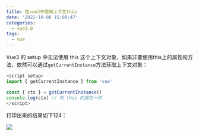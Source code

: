 ```yaml
---
title: 在vue3中使用上下文this
date: '2022-10-08 15:09:47'
categories:
  - vue3.0
tags: 
  - vue
---
```


Vue3 的 setup 中无法使用 this 这个上下文对象，如果非要使用this上的属性和方法，依然可以通过<code>getCurrentInstance</code>方法获取上下文对象：
```js
<script setup>
import { getCurrentInstance } from 'vue'

const { ctx } = getCurrentInstance()
console.log(ctx) // 和 this 的属性一样
</script>
```
打印出来的结果如下124：

![](https://s3.bmp.ovh/imgs/2022/10/08/b07c02fced996006.png)